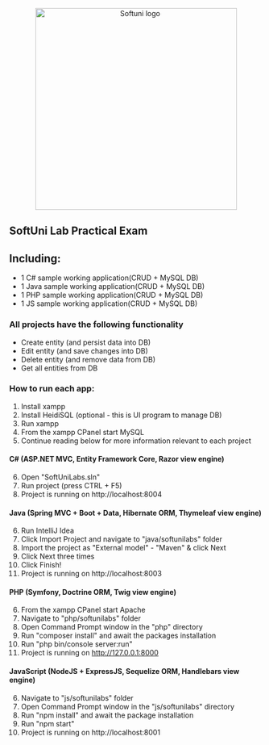 <p align="center">
	<a href="https://softuni.bg/"><img src="https://www.jobs.bg/assets/logo/2017-09-01/b_6e048c01c340d967f2a6e540e9825d46.png" alt="Softuni logo" width="400" align="center">
	</a>
<p>

## SoftUni Lab Practical Exam

## Including:
- 1 C# sample working application(CRUD + MySQL DB)
- 1 Java sample working application(CRUD + MySQL DB)
- 1 PHP sample working application(CRUD + MySQL DB)
- 1 JS sample working application(CRUD + MySQL DB)

### All projects have the following functionality
- Create entity (and persist data into DB)
- Edit entity (and save changes into DB)
- Delete entity (and remove data from DB)
- Get all entities from DB

### How to run each app:

1. Install xampp
2. Install HeidiSQL (optional - this is UI program to manage DB)
3. Run xampp
4. From the xampp CPanel start MySQL
5. Continue reading below for more information relevant to each project

#### C# (ASP.NET MVC, Entity Framework Core, Razor view engine)
6. Open "SoftUniLabs.sln"
7. Run project (press CTRL + F5)
8. Project is running on http://localhost:8004

#### Java (Spring MVC + Boot + Data, Hibernate ORM, Thymeleaf view engine)
6. Run IntelliJ Idea
7. Click Import Project and navigate to "java/softunilabs" folder
8. Import the project as "External model" - "Maven" & click Next
9. Click Next three times
10. Click Finish!
11. Project is running on http://localhost:8003

#### PHP (Symfony, Doctrine ORM, Twig view engine)
6. From the xampp CPanel start Apache
7. Navigate to "php/softunilabs" folder
8. Open Command Prompt window in the "php" directory
9. Run "composer install" and await the packages installation
10. Run "php bin/console server:run"
11. Project is running on http://127.0.0.1:8000

#### JavaScript (NodeJS + ExpressJS, Sequelize ORM, Handlebars view engine)
6. Navigate to "js/softunilabs" folder
7. Open Command Prompt window in the "js/softunilabs" directory
8. Run "npm install" and await the package installation
9. Run "npm start"
10. Project is running on http://localhost:8001